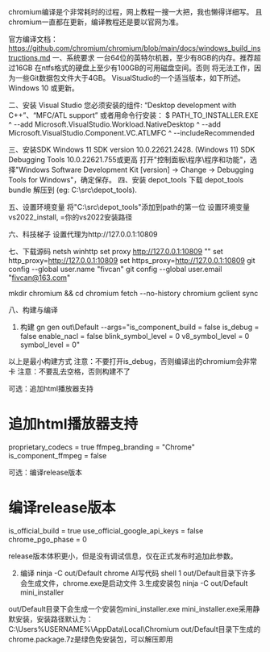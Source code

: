 chromium编译是个非常耗时的过程，网上教程一搜一大把，我也懒得详细写。
且chromium一直都在更新，编译教程还是要以官网为准。

官方编译文档：https://github.com/chromium/chromium/blob/main/docs/windows_build_instructions.md
一、系统要求
一台64位的英特尔机器，至少有8GB的内存。推荐超过16GB
在ntfs格式的硬盘上至少有100GB的可用磁盘空间。否则 将无法工作，因为一些Git数据包文件大于4GB。
VisualStudio的一个适当版本，如下所述。
Windows 10 或更新。

二、安装 Visual Studio
您必须安装的组件: “Desktop development with C++”、“MFC/ATL support”
或者用命令行安装：
$ PATH_TO_INSTALLER.EXE ^
--add Microsoft.VisualStudio.Workload.NativeDesktop ^
--add Microsoft.VisualStudio.Component.VC.ATLMFC ^
--includeRecommended

三、安装SDK
Windows 11 SDK version 10.0.22621.2428.
(Windows 11) SDK Debugging Tools 10.0.22621.755或更高
打开"控制面板\程序\程序和功能"，选择"Windows Software Development Kit [version] -> Change -> Debugging Tools for Windows"，确定保存。
四、安装 depot_tools
下载 depot_tools bundle 解压到 (eg: C:\src\depot_tools).

五、设置环境变量
将"C:\src\depot_tools"添加到path的第一位
设置环境变量vs2022_install, =你的vs2022安装路径

六、科技梯子
设置代理为http://127.0.0.1:10809

七、下载源码
netsh winhttp set proxy http://127.0.0.1:10809 "<local>"
set http_proxy=http://127.0.0.1:10809
set https_proxy=http://127.0.0.1:10809
git config --global user.name "fivcan"
git config --global user.email "fivcan@163.com"
 
mkdir chromium && cd chromium
fetch  --no-history chromium
gclient sync

八、构建与编译
1. 构建
gn gen out\Default --args="is_component_build = false is_debug = false enable_nacl = false  blink_symbol_level = 0 v8_symbol_level = 0 symbol_level = 0"

以上是最小构建方式
注意：不要打开is_debug，否则编译出的chromium会非常卡
注意：不要乱去空格，否则构建不了

可选：追加html播放器支持
# 追加html播放器支持
proprietary_codecs = true
ffmpeg_branding = "Chrome"
is_component_ffmpeg = false

可选：编译release版本
# 编译release版本
is_official_build = true
use_official_google_api_keys = false
chrome_pgo_phase = 0

release版本体积更小，但是没有调试信息，仅在正式发布时追加此参数。

2. 编译
ninja  -C  out/Default chrome
AI写代码
shell
1
out/Default目录下许多会生成文件，chrome.exe是启动文件
3.生成安装包
ninja  -C  out/Default  mini_installer

out/Default目录下会生成一个安装包mini_installer.exe
mini_installer.exe采用静默安装，安装路径默认为：C:\Users%USERNAME%\AppData\Local\Chromium
out/Default目录下生成的chrome.package.7z是绿色免安装包，可以解压即用
